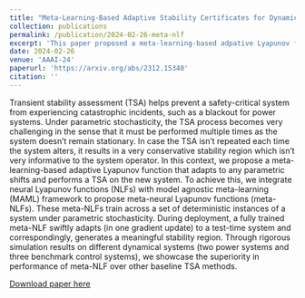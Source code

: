 ```yaml
---
title: "Meta-Learning-Based Adaptive Stability Certificates for Dynamical Systems"
collection: publications
permalink: /publication/2024-02-26-meta-nlf
excerpt: 'This paper proposed a meta-learning-based adpative Lyapunov function that swiftly adpats to any test-time instances of a dynamical system with parametric uncertainty.'
date: 2024-02-26
venue: 'AAAI-24'
paperurl: 'https://arxiv.org/abs/2312.15340'
citation: ''
---
```

 Transient stability assessment (TSA) helps prevent a safety-critical system from experiencing catastrophic incidents, such as a blackout for power systems. Under parametric stochasticity, the TSA process becomes very challenging in the sense that it must be performed multiple times as the system doesn’t remain stationary. In case the TSA isn’t repeated each time the system alters, it results in a very conservative stability region which isn’t very informative to the system operator. In this context, we propose a meta-learning-based adaptive Lyapunov function that adapts to any parametric shifts and performs a TSA on the new system. To achieve this, we integrate neural Lyapunov functions (NLFs) with model agnostic meta-learning (MAML) framework to propose meta-neural Lyapunov functions (meta-NLFs). These meta-NLFs train across a set of deterministic instances of a system under parametric stochasticity. During deployment, a fully trained meta-NLF swiftly adapts (in one gradient update) to a test-time system and correspondingly, generates a meaningful stability region. Through rigorous simulation results on different dynamical systems (two power systems and three benchmark control systems), we showcase the superiority in performance of meta-NLF over other baseline TSA methods.

[Download paper here](https://arxiv.org/abs/2312.15340)

